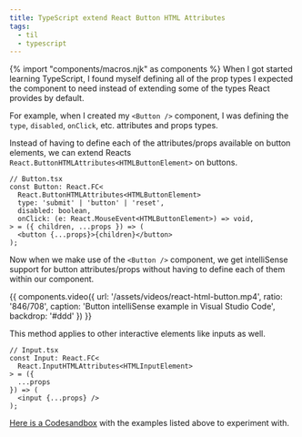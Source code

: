 ```yaml
---
title: TypeScript extend React Button HTML Attributes
tags:
  - til
  - typescript
---
```

{% import "components/macros.njk" as components %}
When I got started learning TypeScript, I found myself defining all of the prop types I expected the component to need instead of extending some of the types React provides by default.

For example, when I created my `<Button />` component, I was defining the `type`, `disabled`, `onClick`, etc. attributes and props types.

Instead of having to define each of the attributes/props available on button elements, we can extend Reacts `React.ButtonHTMLAttributes<HTMLButtonElement>` on buttons.

```js/2/3-5
// Button.tsx
const Button: React.FC<
  React.ButtonHTMLAttributes<HTMLButtonElement>
  type: 'submit' | 'button' | 'reset',
  disabled: boolean,
  onClick: (e: React.MouseEvent<HTMLButtonElement>) => void,
> = ({ children, ...props }) => (
  <button {...props}>{children}</button>
);
```

Now when we make use of the `<Button />` component, we get intelliSense support for button attributes/props without having to define each of them within our component.

{{ components.video({
  url: '/assets/videos/react-html-button.mp4',
  ratio: '846/708',
  caption: 'Button intelliSense example in Visual Studio Code',
  backdrop: '#ddd'
}) }}

This method applies to other interactive elements like inputs as well.

```js/2
// Input.tsx
const Input: React.FC<
  React.InputHTMLAttributes<HTMLInputElement>
> = ({
  ...props
}) => (
  <input {...props} />
);
```

[Here is a Codesandbox](https://codesandbox.io/s/agitated-fog-tx47f?file=/src/Input.tsx:33-143) with the examples listed above to experiment with.


